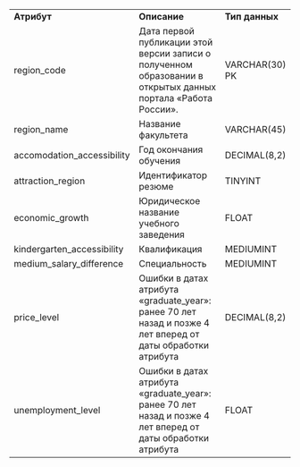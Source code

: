 <table>
    <tr>
        <td><b>Атрибут</b></td>
        <td><b>Описание</b></td>
        <td><b>Тип данных</b></td>
    </tr>  
    <tr>
        <td>region_code </td>
        <td>Дата первой публикации этой версии записи о полученном образовании в открытых данных портала «Работа России».</td>
        <td>VARCHAR(30) PK </td>
    </tr>    
    <tr>
        <td>region_name </td>
        <td>Название факультета</td>
        <td>VARCHAR(45) </td>
    </tr>    
    <tr>
        <td>accomodation_accessibility </td>
        <td>Год окончания обучения</td>
        <td> DECIMAL(8,2)</td>
    </tr>        
    <tr>
        <td>attraction_region </td>
        <td> Идентификатор резюме </td>
        <td>TINYINT</td>
    </tr>    
    <tr>
        <td>economic_growth</td>
        <td> Юридическое название учебного заведения</td>
        <td> FLOAT </td>
    </tr>        
    <tr>
        <td>kindergarten_accessibility </td>
        <td> Квалификация </td>
        <td>MEDIUMINT </td>
    </tr>    
    <tr>
          <td>medium_salary_difference </td>
          <td> Специальность </td>
          <td>MEDIUMINT</td>
      </tr>      
      <tr>
          <td>price_level</td>
          <td>Ошибки в датах атрибута «graduate_year»: ранее 70 лет назад и позже 4 лет вперед от даты обработки атрибута</td>
          <td> DECIMAL(8,2) </td>
      </tr>               
      <tr>
          <td>unemployment_level </td>
          <td>Ошибки в датах атрибута «graduate_year»: ранее 70 лет назад и позже 4 лет вперед от даты обработки атрибута</td>
          <td>FLOAT</td>
      </tr>   
</table>
